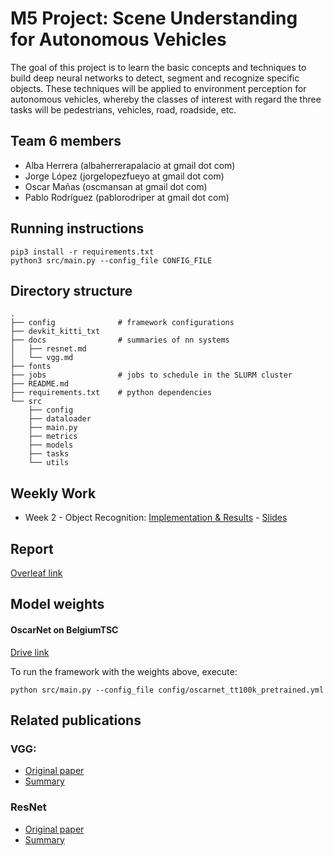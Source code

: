 # M5 Project: Scene Understanding for Autonomous Vehicles

The goal of this project is to learn the basic concepts and techniques to build deep neural networks to detect, segment and recognize specific objects. These techniques will be applied to environment perception for autonomous vehicles, whereby the classes of interest with regard the three tasks will be pedestrians, vehicles, road, roadside, etc.

## Team 6 members

* Alba Herrera (albaherrerapalacio at gmail dot com)
* Jorge López (jorgelopezfueyo at gmail dot com)
* Oscar Mañas (oscmansan at gmail dot com)
* Pablo Rodríguez (pablorodriper at gmail dot com)

## Running instructions

```
pip3 install -r requirements.txt
python3 src/main.py --config_file CONFIG_FILE
```

## Directory structure

```
.
├── config              # framework configurations
├── devkit_kitti_txt
├── docs                # summaries of nn systems
│   ├── resnet.md
│   └── vgg.md
├── fonts
├── jobs                # jobs to schedule in the SLURM cluster
├── README.md
├── requirements.txt    # python dependencies
└── src
    ├── config
    ├── dataloader
    ├── main.py
    ├── metrics
    ├── models
    ├── tasks
    └── utils
```

## Weekly Work

- Week 2 - Object Recognition: [Implementation & Results](./docs/week2.md) - [Slides](https://docs.google.com/presentation/d/1e6U8LvV8q_5QeuToiP9Zytm0M13JhbPFJgBwRQDjbQw/edit?usp=sharing)

## Report

[Overleaf link](https://www.overleaf.com/read/mkqjyjnntnrg)


## Model weights

#### OscarNet on BelgiumTSC

[Drive link](https://drive.google.com/uc?export=download&id=1KiY8Lqg4y3A9inW8OYOn1Z-lndlB3yIJ)

To run the framework with the weights above, execute:

```
python src/main.py --config_file config/oscarnet_tt100k_pretrained.yml
```

## Related publications

### VGG: 
* [Original paper](https://arxiv.org/pdf/1409.1556.pdf)
* [Summary](docs/vgg.md)

### ResNet
* [Original paper](https://arxiv.org/pdf/1512.03385.pdf)
* [Summary](docs/resnet.md)

